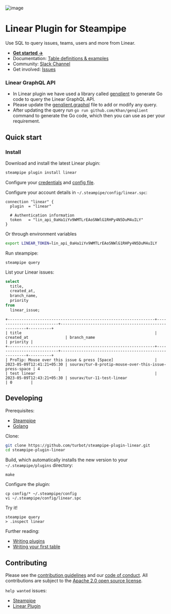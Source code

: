 ![image](https://hub.steampipe.io/images/plugins/turbot/linear-social-graphic.png)

# Linear Plugin for Steampipe

Use SQL to query issues, teams, users and more from Linear.

- **[Get started →](https://hub.steampipe.io/plugins/turbot/linear)**
- Documentation: [Table definitions & examples](https://hub.steampipe.io/plugins/turbot/linear/tables)
- Community: [Slack Channel](https://steampipe.io/community/join)
- Get involved: [Issues](https://github.com/turbot/steampipe-plugin-linear/issues)

### Linear GraphQL API

- In Linear plugin we have used a library called [genqlient](https://github.com/Khan/genqlient) to generate Go code to query the Linear GraphQL API.
- Please update the [genqlient.graphql](https://github.com/turbot/steampipe-plugin-linear/blob/main/gql/genqlient.graphql) file to add or modify any query.
- After updating the query run `go run github.com/Khan/genqlient` command to generate the Go code, which then you can use as per your requirement.

## Quick start

### Install

Download and install the latest Linear plugin:

```bash
steampipe plugin install linear
```

Configure your [credentials](https://hub.steampipe.io/plugins/turbot/linear#credentials) and [config file](https://hub.steampipe.io/plugins/turbot/linear#configuration).

Configure your account details in `~/.steampipe/config/linear.spc`:

```hcl
connection "linear" {
  plugin  = "linear"

  # Authentication information
  token   = "lin_api_0aHa1iYv9WMTLrEAoSNWlG1RHPy4N5DuM4uILY"
}
```

Or through environment variables

```sh
export LINEAR_TOKEN=lin_api_0aHa1iYv9WMTLrEAoSNWlG1RHPy4N5DuM4uILY
```

Run steampipe:

```shell
steampipe query
```

List your Linear issues:

```sql
select
  title,
  created_at,
  branch_name,
  priority
from
  linear_issue;
```

```
+----------------------------------------------------------------+---------------------------+-------------------------------------------------------+----------+
| title                                                          | created_at                | branch_name                                           | priority |
+----------------------------------------------------------------+---------------------------+-------------------------------------------------------+----------+
| ProTip: Mouse over this issue & press [Space]                  | 2023-05-09T12:41:21+05:30 | sourav/tur-8-protip-mouse-over-this-issue-press-space | 4        |
| test linear                                                    | 2023-05-09T12:43:21+05:30 | sourav/tur-11-test-linear                             | 0        |
```

## Developing

Prerequisites:

- [Steampipe](https://steampipe.io/downloads)
- [Golang](https://golang.org/doc/install)

Clone:

```sh
git clone https://github.com/turbot/steampipe-plugin-linear.git
cd steampipe-plugin-linear
```

Build, which automatically installs the new version to your `~/.steampipe/plugins` directory:

```
make
```

Configure the plugin:

```
cp config/* ~/.steampipe/config
vi ~/.steampipe/config/linear.spc
```

Try it!

```
steampipe query
> .inspect linear
```

Further reading:

- [Writing plugins](https://steampipe.io/docs/develop/writing-plugins)
- [Writing your first table](https://steampipe.io/docs/develop/writing-your-first-table)

## Contributing

Please see the [contribution guidelines](https://github.com/turbot/steampipe/blob/main/CONTRIBUTING.md) and our [code of conduct](https://github.com/turbot/steampipe/blob/main/CODE_OF_CONDUCT.md). All contributions are subject to the [Apache 2.0 open source license](https://github.com/turbot/steampipe-plugin-linear/blob/main/LICENSE).

`help wanted` issues:

- [Steampipe](https://github.com/turbot/steampipe/labels/help%20wanted)
- [Linear Plugin](https://github.com/turbot/steampipe-plugin-linear/labels/help%20wanted)
